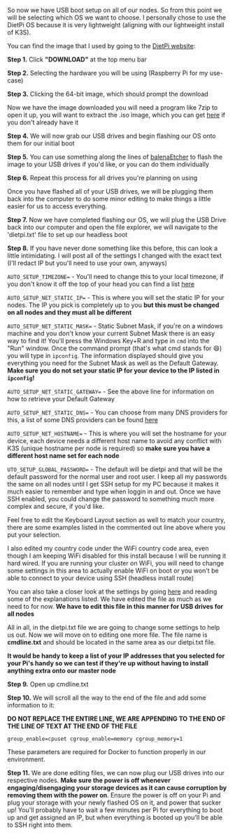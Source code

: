 So now we have USB boot setup on all of our nodes.  So from this point we will be selecting which OS we want to choose.  I personally chose to use the DietPi OS because it is very lightweight (aligning with our lightweight install of K3S).  

You can find the image that I used by going to the [DietPi website](https://dietpi.com/):

**Step 1.** Click **"DOWNLOAD"** at the top menu bar

**Step 2.** Selecting the hardware you will be using (Raspberry Pi for my use-case)

**Step 3.** Clicking the 64-bit image, which should prompt the download

Now we have the image downloaded you will need a program like 7zip to open it up, you will want to extract the .iso image, which  you can get [here](https://www.7-zip.org/download.html) if you don't already have it 

**Step 4.** We will now grab our USB drives and begin flashing our OS onto them for our initial boot

**Step 5.** You can use something along the lines of [balenaEtcher](https://www.balena.io/etcher/) to flash the image to your USB drives if you'd like, or you can do them individually

**Step 6.** Repeat this process for all drives you're planning on using

Once you have flashed all of your USB drives, we will be plugging them back into the computer to do some minor editing to make things a little easier for us to access everything.

**Step 7.** Now we have completed flashing our OS, we will plug the USB Drive back into our computer and open the file explorer, we will navigate to the 'dietpi.txt' file to set up our headless boot

**Step 8.** If you have never done something like this before, this can look a little intimidating.  I will post all of the settings I changed with the exact text (I'll redact IP but you'll need to use your own, anyways)

``AUTO_SETUP_TIMEZONE=`` - You'll need to change this to your local timezone, if you don't know it off the top of your head you can find a list [here](https://en.wikipedia.org/wiki/List_of_tz_database_time_zones)

``AUTO_SETUP_NET_STATIC_IP=`` - This is where you will set the static IP for your nodes.  The IP you pick is completely up to you **but this must be changed on all nodes and they must all be different**

``AUTO_SETUP_NET_STATIC_MASK=`` - Static Subnet Mask, if you're on a windows machine and you don't know your current Subnet Mask there is an easy way to find it!  You'll press the Windows Key+R and type in ``cmd`` into the "Run" window.  Once the command prompt (that's what cmd stands for 😄) you will type in ``ipconfig``.  The information displayed should give you everything you need for the Subnet Mask as well as the Default Gateway. **Make sure you do not set your static IP for your device to the IP listed in ``ipconfig``!**

``AUTO_SETUP_NET_STATIC_GATEWAY=`` - See the above line for information on how to retrieve your Default Gateway

``AUTO_SETUP_NET_STATIC_DNS=`` - You can choose from many DNS providers for this, a list of some DNS providers can be found [here](https://www.lifewire.com/free-and-public-dns-servers-2626062)

``AUTO_SETUP_NET_HOSTNAME=`` - This is where you will set the hostname for your device, each device needs a different host name to avoid any conflict with K3S (unique hostname per node is required) so **make sure you have a different host name set for each node**

``UTO_SETUP_GLOBAL_PASSWORD=`` - The default will be dietpi and that will be the default password for the normal user and root user.  I keep all my passwords the same on all nodes until I get SSH setup for my PC because it makes it much easier to remember and type when loggin in and out.  Once we have SSH enabled, you could change the password to something much more complex and secure, if you'd like.

Feel free to edit the Keyboard Layout section as well to match your country, there are some examples listed in the commented out line above where you put your selection.

I also edited my country code under the WiFi country code area, even though I am keeping WiFi disabled for this install because I will be running it hard wired.  If you are running your cluster on WiFi, you will need to change some settings in this area to actually enable WiFi on boot or you won't be able to connect to your device using SSH (headless install route)

You can also take a closer look at the settings by going [here](https://github.com/MichaIng/DietPi/blob/master/dietpi.txt) and reading some of the explanations listed.  We have edited the file as much as we need to for now.  **We have to edit this file in this manner for USB drives for all nodes**

All in all, in the dietpi.txt file we are going to change some settings to help us out.  Now we will move on to editing one more file.  The file name is **cmdline.txt** and should be located in the same area as our dietpi.txt file.  

**It would be handy to keep a list of your IP addresses that you selected for your Pi's handy so we can test if they're up without having to install anything extra onto our master node**

**Step 9.** Open up cmdline.txt

**Step 10.** We will scroll all the way to the end of the file and add some information to it:

**DO NOT REPLACE THE ENTIRE LINE, WE ARE APPENDING TO THE END OF THE LINE OF TEXT AT THE END OF THE FILE**

``group_enable=cpuset cgroup_enable=memory cgroup_memory=1``

These parameters are required for Docker to function properly in our environment.

**Step 11.** We are done editing files, we can now plug our USB drives into our respective nodes.  **Make sure the power is off whenever engaging/disengaging your storage devices as it can cause corruption by removing them with the power on**.  Ensure the power is off on your Pi and plug your storage with your newly flashed OS on it, and power that sucker up!  You'll probably have to wait a few minutes per Pi for everything to boot up and get assigned an IP, but when everything is booted up you'll be able to SSH right into them.  
